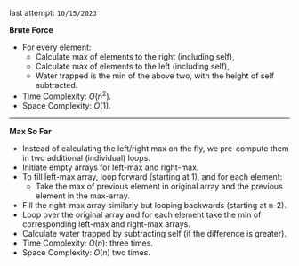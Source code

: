 last attempt: `10/15/2023`

**Brute Force**
- For every element:
  - Calculate max of elements to the right (including self), 
  - Calculate max of elements to the left (including self), 
  - Water trapped is the min of the above two, with the height of self subtracted. 
- Time Complexity: $O(n^2)$. 
- Space Complexity: $O(1)$. 

---

**Max So Far**
- Instead of calculating the left/right max on the fly, we pre-compute them in two additional (individual) loops. 
- Initiate empty arrays for left-max and right-max. 
- To fill left-max array, loop forward (starting at 1), and for each element:
  - Take the max of previous element in original array and the previous element in the max-array. 
- Fill the right-max array similarly but looping backwards (starting at n-2). 
- Loop over the original array and for each element take the min of corresponding left-max and right-max arrays. 
- Calculate water trapped by subtracting self (if the difference is greater). 
- Time Complexity: $O(n)$: three times. 
- Space Complexity: $O(n)$ two times. 